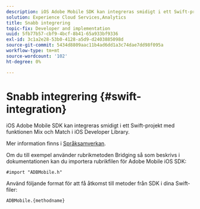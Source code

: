 ```yaml
---
description: iOS Adobe Mobile SDK kan integreras smidigt i ett Swift-projekt med funktionen Mix och Match i iOS Developer Library.
solution: Experience Cloud Services,Analytics
title: Snabb integrering
topic-fix: Developer and implementation
uuid: 5fb77b57-cbf9-4bcf-8b41-65a933bf9336
exl-id: 3c1a2e28-53b0-4128-a5d9-d2403885098d
source-git-commit: 5434d8809aac11b4ad6dd1a3c74dae7dd98f095a
workflow-type: tm+mt
source-wordcount: '102'
ht-degree: 0%

---
```


# Snabb integrering {#swift-integration}

iOS Adobe Mobile SDK kan integreras smidigt i ett Swift-projekt med funktionen Mix och Match i iOS Developer Library.

Mer information finns i [Språksamverkan](https://developer.apple.com/documentation/swift#2984801.html).

Om du till exempel använder rubrikmetoden Bridging så som beskrivs i dokumentationen kan du importera rubrikfilen för Adobe Mobile iOS SDK:

```
#import "ADBMobile.h"
```

Använd följande format för att få åtkomst till metoder från SDK i dina Swift-filer:

```
ADBMobile.{methodname}
```
